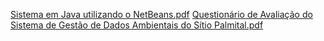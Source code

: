 [Sistema em Java utilizando o NetBeans.pdf](https://github.com/user-attachments/files/17156408/Sistema.em.Java.utilizando.o.NetBeans.pdf)
[Questionário de Avaliação do Sistema de Gestão de Dados Ambientais do Sítio Palmital.pdf](https://github.com/user-attachments/files/17156407/Questionario.de.Avaliacao.do.Sistema.de.Gestao.de.Dados.Ambientais.do.Sitio.Palmital.pdf)
